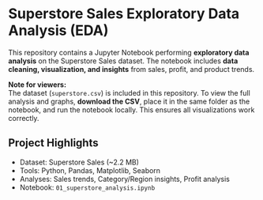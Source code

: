 # Superstore Sales Exploratory Data Analysis (EDA)

This repository contains a Jupyter Notebook performing **exploratory data analysis** on the Superstore Sales dataset. The notebook includes **data cleaning, visualization, and insights** from sales, profit, and product trends.

**Note for viewers:**  
The dataset (`superstore.csv`) is included in this repository. To view the full analysis and graphs, **download the CSV**, place it in the same folder as the notebook, and run the notebook locally. This ensures all visualizations work correctly.


## Project Highlights
- Dataset: Superstore Sales (~2.2 MB)
- Tools: Python, Pandas, Matplotlib, Seaborn
- Analyses: Sales trends, Category/Region insights, Profit analysis
- Notebook: `01_superstore_analysis.ipynb`

